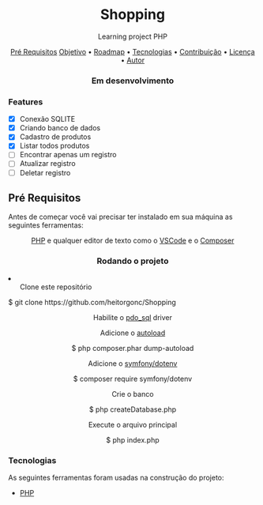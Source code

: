 <h1 align="center">Shopping</h1>

<p align="center">Learning project PHP</p>

<p align="center">
 <a href="#preRequisitos">Pré Requisitos</a>
 <a href="#objetivo">Objetivo</a> •
 <a href="#roadmap">Roadmap</a> • 
 <a href="#tecnologias">Tecnologias</a> • 
 <a href="#contribuicao">Contribuição</a> • 
 <a href="#licenc-a">Licença</a> • 
 <a href="#autor">Autor</a>
</p>

<h3 align="center"> Em desenvolvimento</h3>

<h3>Features</h3>

- [X] Conexão SQLITE
- [X] Criando banco de dados
- [x] Cadastro de produtos
- [x] Listar todos produtos
- [ ] Encontrar apenas um registro
- [ ] Atualizar registro
- [ ] Deletar registro

<h2 id="preRequisitos">Pré Requisitos</h2>
<p>Antes de começar você vai precisar ter instalado em sua máquina as seguintes ferramentas:</p>
<p align="center"><a href="https://www.php.net/downloads">PHP</a> e qualquer editor de texto como o <a href="https://code.visualstudio.com/">VSCode</a> 
  e o <a href="https://getcomposer.org/doc/00-intro.md">Composer</a></p>

<h3 align="center">Rodando o projeto</h3>
<li>
  <ul>Clone este repositório</ul>
  <p>$ git clone https://github.com/heitorgonc/Shopping</p>
  <p align="center">Habilite o <a href="https://www.php.net/manual/en/ref.pdo-sqlite.php">pdo_sql</a> driver</p>
  <p align="center">Adicione o <a href="https://getcomposer.org/doc/01-basic-usage.md#autoloading">autoload</a></p>
  <p align="center">$ php composer.phar dump-autoload</p>
  <p align="center">Adicione o <a href="https://packagist.org/packages/symfony/dotenv">symfony/dotenv</a></p>
  <p align="center">$ composer require symfony/dotenv</p>
  <p align="center">Crie o banco</p>
  <p align="center">$ php createDatabase.php</p>
  <p align="center">Execute o arquivo principal</p>
  <p align="center">$ php index.php</p>
</li>

### Tecnologias

As seguintes ferramentas foram usadas na construção do projeto:

- [PHP](https://php.net/)

